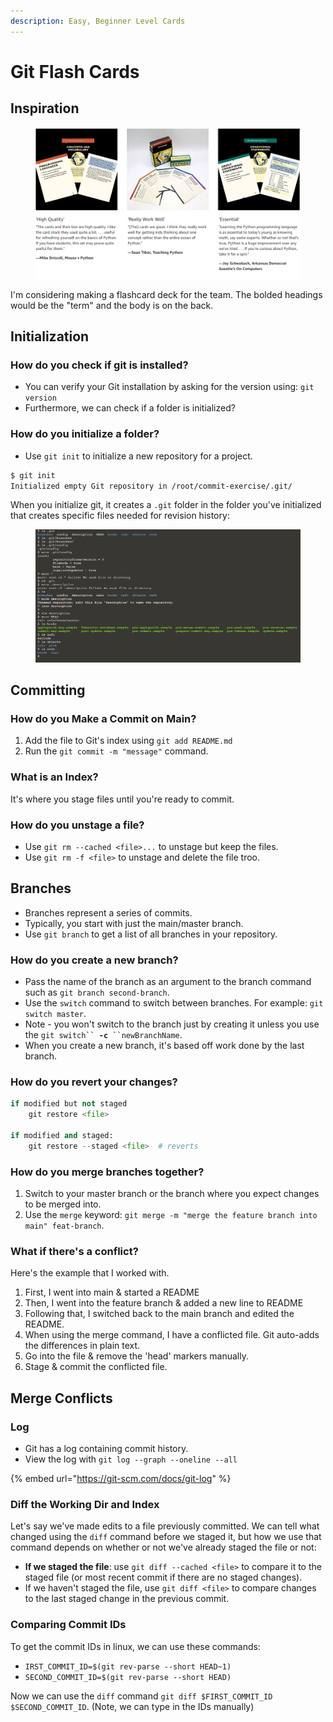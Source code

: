 ```yaml
---
description: Easy, Beginner Level Cards
---
```


# Git Flash Cards

## Inspiration

<figure><img src="../../../.gitbook/assets/image (2) (1) (1) (1) (1) (1) (1) (1) (1) (1) (1) (1) (1) (1) (1).png" alt=""><figcaption></figcaption></figure>

I'm considering making a flashcard deck for the team. The bolded headings would be the "term" and the body is on the back.

## Initialization

### How do you check if git is installed?

* You can verify your Git installation by asking for the version using: `git version`
* Furthermore, we can check if a folder is initialized?

### How do you initialize a folder?

* Use `git init` to initialize a new repository for a project.&#x20;

```bash
$ git init
Initialized empty Git repository in /root/commit-exercise/.git/
```

When you initialize git, it creates a `.git` folder in the folder you've initialized that creates specific files needed for revision history:

<figure><img src="../../../.gitbook/assets/image (1) (1) (1) (1) (1) (1) (1) (1) (1) (1) (1) (1) (1) (1) (1) (1) (1) (1) (1) (1) (1) (1) (1) (1) (1) (1) (1) (1).png" alt=""><figcaption></figcaption></figure>

## Committing

### How do you Make a Commit on Main?

1. Add the file to Git's index using `git add README.md`
2. Run the `git commit -m "message"` command.&#x20;

### What is an Index?

It's where you stage files until you're ready to commit.

### How do you unstage a file?

* Use `git rm --cached <file>...` to unstage but keep the files.
* Use `git rm -f <file>` to unstage and delete the file troo.

## Branches

* Branches represent a series of commits.
* Typically, you start with just the main/master branch.&#x20;
* Use `git branch` to get a list of all branches in your repository.

### How do you create a new branch?

* Pass the name of the branch as an argument to the branch command such as `git branch second-branch`.&#x20;
* Use the `switch` command to switch between branches. For example: `git switch master`.
* Note - you won't switch to the branch just by creating it unless you use the `git switch`` `**`-c`**` ``newBranchName`.&#x20;
* When you create a new branch, it's based off work done by the last branch.&#x20;

### How do you revert your changes?

```python
if modified but not staged
    git restore <file>
    
if modified and staged:
    git restore --staged <file>  # reverts 
```

### How do you merge branches together?

1. Switch to your master branch or the branch where you expect changes to be merged into.
2. Use the `merge` keyword: `git merge -m "merge the feature branch into main" feat-branch`.&#x20;

### What if there's a conflict?

Here's the example that I worked with.

1. First, I went into main & started a README
2. Then, I went into the feature branch & added a new line to README
3. Following that, I switched back to the main branch and edited the README.
4. When using the merge command, I have a conflicted file. Git auto-adds the differences in plain text.
5. Go into the file & remove the 'head' markers manually.
6. Stage & commit the conflicted file.&#x20;

## Merge Conflicts

### Log

* Git has a log containing commit history.
* View the log with `git log --graph --oneline --all`

{% embed url="https://git-scm.com/docs/git-log" %}

### Diff the Working Dir and Index

Let's say we've made edits to a file previously committed. We can tell what changed using the `diff` command before we staged it, but how we use that command depends on whether or not we've already staged the file or not:

* **If we staged the file**: use `git diff --cached <file>` to compare it to the staged file (or most recent commit if there are no staged changes).
* If we haven't staged the file, use `git diff <file>` to compare changes to the last staged change in the previous commit.&#x20;

### Comparing Commit IDs

To get the commit IDs in linux, we can use these commands:

* `IRST_COMMIT_ID=$(git rev-parse --short HEAD~1)`
* `SECOND_COMMIT_ID=$(git rev-parse --short HEAD)`

Now we can use the `diff` command `git diff $FIRST_COMMIT_ID $SECOND_COMMIT_ID`. (Note, we can type in the IDs manually)



